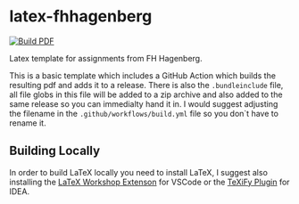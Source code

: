 # latex-fhhagenberg

[![Build PDF](https://github.com/AstralJaeger/latex-fhhagenberg/actions/workflows/build.yml/badge.svg?branch=master)](https://github.com/AstralJaeger/latex-fhhagenberg/actions/workflows/build.yml)

 Latex template for assignments from FH Hagenberg.

 This is a basic template which includes a GitHub Action which builds the resulting pdf and adds it to a release.
 There is also the ``.bundleinclude`` file, all file globs in this file will be added to a zip archive and also added to the same release so you can immedialty hand it in. I would suggest adjusting the filename in the ``.github/workflows/build.yml`` file so you don`t have to rename it.

## Building Locally

In order to build LaTeX locally you need to install LaTeX, I suggest also installing the [LaTeX Workshop Extenson](https://marketplace.visualstudio.com/items?itemName=James-Yu.latex-workshop) for VSCode or the [TeXiFy Plugin](https://plugins.jetbrains.com/plugin/9473-texify-idea) for IDEA.
